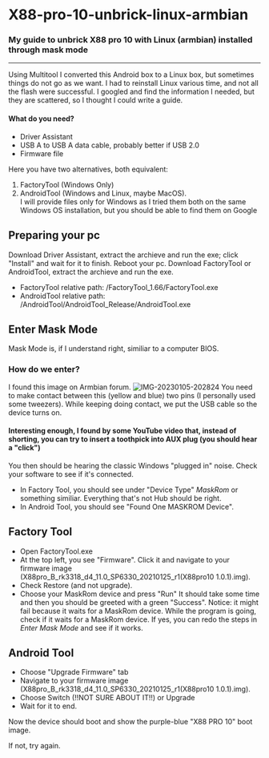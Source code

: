 # X88-pro-10-unbrick-linux-armbian

### My guide to unbrick X88 pro 10 with Linux (armbian) installed through mask mode

---

Using Multitool I converted this Android box to a Linux box, but sometimes things do not go as we want. I had to reinstall Linux various time, and not all the flash were successful. I googled and find the information I needed, but they are scattered, so I thought I could write a guide.

#### What do you need?

+ Driver Assistant
+ USB A to USB A data cable, probably better if USB 2.0 
+ Firmware file

Here you have two alternatives, both equivalent:
1. FactoryTool (Windows Only)
2. AndroidTool (Windows and Linux, maybe MacOS).  
I will provide files only for Windows as I tried them both on the same Windows OS installation, but you should be able to find them on Google
## Preparing your pc
Download Driver Assistant, extract the archieve and run the exe; click "Install" and wait for it to finish. Reboot your pc.
Download FactoryTool or AndroidTool, extract the archieve and run the exe. 
+ FactoryTool relative path: /FactoryTool_1.66/FactoryTool.exe
+ AndroidTool relative path: /AndroidTool/AndroidTool_Release/AndroidTool.exe


## Enter Mask Mode
Mask Mode is, if I understand right, similiar to a computer BIOS.
### How do we enter?
I found this image on Armbian forum.
![IMG-20230105-202824](https://github.com/CtrlValCanc/X88-pro-10-unbrick/assets/85836574/115b83b4-10ed-4079-8b70-41a61e8b079a)
You need to make contact between this (yellow and blue) two pins (I personally used some tweezers).
While keeping doing contact, we put the USB cable so the device turns on. 
#### Interesting enough, I found by some YouTube video that, instead of shorting, you can try to insert a toothpick into AUX plug (you should hear a "click")
You then should be hearing the classic Windows "plugged in" noise. 
Check your software to see if it's connected.
+ In Factory Tool, you should see under "Device Type" _MaskRom_ or something similiar. Everything that's not Hub should be right.
+ In Android Tool, you should see "Found One MASKROM Device".

## Factory Tool

+ Open FactoryTool.exe
+ At the top left, you see "Firmware". Click it and navigate to your firmware image (X88pro_B_rk3318_d4_11.0_SP6330_20210125_r1(X88pro10 1.0.1).img).
+ Check Restore (and not upgrade).
+ Choose your MaskRom device and press "Run"
It should take some time and then you should be greeted with a green "Success".
Notice: it might fail because it waits for a MaskRom device. While the program is going, check if it waits for a MaskRom device. If yes, you can redo the steps in _Enter Mask Mode_ and see if it works.

## Android Tool

+ Choose "Upgrade Firmware" tab
+ Navigate to your firmware image (X88pro_B_rk3318_d4_11.0_SP6330_20210125_r1(X88pro10 1.0.1).img).
+ Choose Switch (!!NOT SURE ABOUT IT!!) or Upgrade
+ Wait for it to end.


Now the device should boot and show the purple-blue "X88 PRO 10" boot image.

If not, try again.


